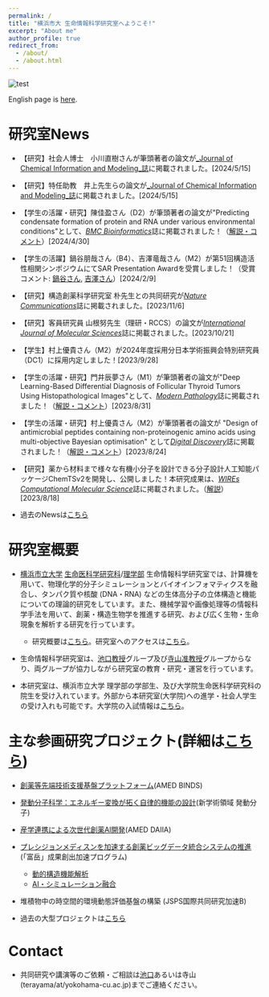 ```yaml
---
permalink: /
title: "横浜市大 生命情報科学研究室へようこそ!"
excerpt: "About me"
author_profile: true
redirect_from: 
  - /about/
  - /about.html
---
```


![test](https://github.com/ycu-iil/cls-lab.jp.github.io/blob/master/images/top_simple.jpg?raw=true)


English page is [here](https://ycu-iil.github.io/cls-lab.en.github.io/).

# 研究室News

- 【研究】社会人博士　小川直樹さんが筆頭著者の論文が[_Journal of Chemical Information and Modeling_誌](https://doi.org/10.1021/acs.jcim.3c01352)に掲載されました。[2024/5/15]

- 【研究】特任助教　井上先生らの論文が[_Journal of Chemical Information and Modeling_誌](https://doi.org/10.1021/acs.jcim.4c00172)に掲載されました。[2024/5/15]

-  【学生の活躍・研究】陳佳盈さん（D2）が筆頭著者の論文が"Predicting condensate formation of protein and RNA under various environmental conditions"として、[*BMC Bioinformatics*](https://doi.org/10.1186/s12859-024-05764-z)誌に掲載されました！（[解説・コメント](https://www.yokohama-cu.ac.jp/news/2024/20240430chin_publication.html)）[2024/4/30]

- 【学生の活躍】鍋谷朋哉さん（B4）、吉澤竜哉さん（M2）が第51回構造活性相関シンポジウムにてSAR Presentation Awardを受賞しました！（受賞コメント: [鍋谷さん](https://www.yokohama-cu.ac.jp/news/2023/20240202nabetani.html), [吉澤さん](https://www.yokohama-cu.ac.jp/news/2023/20240131yoshizawa.html)）[2024/2/9]

- 【研究】構造創薬科学研究室 朴先生との共同研究が[*Nature Communications*](https://doi.org/10.1038/s41467-023-42764-8)誌に掲載されました。[2023/11/6]

- 【研究】客員研究員 山根努先生（理研・RCCS）の論文が[*International Journal of Molecular Sciences*](https://www.mdpi.com/1422-0067/24/20/15423)誌に掲載されました。[2023/10/21]

- 【学生】村上優貴さん（M2）が2024年度採用分日本学術振興会特別研究員（DC1）に採用内定しました！[2023/9/28]

-  【学生の活躍・研究】門井辰夢さん（M1）が筆頭著者の論文が"Deep Learning-Based Differential Diagnosis of Follicular Thyroid Tumors Using Histopathological Images"として、[*Modern Pathology*](https://doi.org/10.1016/j.modpat.2023.100296)誌に掲載されました！（[解説・コメント](https://www.yokohama-cu.ac.jp/news/2023/20230831kadoi.html)）[2023/8/31]

-  【学生の活躍・研究】村上優貴さん（M2）が筆頭著者の論文が "Design of antimicrobial peptides containing non-proteinogenic amino acids using multi-objective Bayesian optimisation" として[*Digital Discovery*](https://doi.org/10.1039/D3DD00090G)誌に掲載されました！（[解説・コメント](https://www.yokohama-cu.ac.jp/news/2023/20230824murakamiyuuki.html?channel=main)）[2023/8/24]

- 【研究】薬から材料まで様々な有機小分子を設計できる分子設計人工知能パッケージChemTSv2を開発し、公開しました！本研究成果は、[*WIREs Computational Molecular Science*](https://doi.org/10.1002/wcms.1680)誌に掲載されました。（[解説](https://www.yokohama-cu.ac.jp/news/2023/20230818terayama.html)）[2023/8/18]

- 過去のNewsは[こちら](https://ycu-iil.github.io/cls-lab.jp.github.io/old/)


# 研究室概要
- [横浜市立大学](https://www.yokohama-cu.ac.jp) [生命医科学研究科](http://www.tsurumi.yokohama-cu.ac.jp/index.html)/[理学部](https://www.yokohama-cu.ac.jp/academics/science/index.html) 生命情報科学研究室では、計算機を用いて、物理化学的分子シミュレーションとバイオインフォマティクスを融合し、タンパク質や核酸 (DNA・RNA) などの生体高分子の立体構造と機能についての理論的研究をしています。また、機械学習や画像処理等の情報科学手法を用いて、創薬・構造生物学を推進する研究、および広く生物・生命現象を解析する研究を行っています。

  - 研究概要は[こちら](https://ycu-iil.github.io/cls-lab.jp.github.io/research/)。研究室へのアクセスは[こちら](https://ycu-iil.github.io/cls-lab.jp.github.io/access/)。

- 生命情報科学研究室は、[池口教授](https://ycu-iil.github.io/cls-lab.jp.github.io/members/)グループ及び[寺山准教授](https://ycu-iil.github.io/cls-lab.jp.github.io/members/)グループからなり、両グループが協力しながら研究室の教育・研究・運営を行っています。

- 本研究室は、横浜市立大学 理学部の学部生、及び大学院生命医科学研究科の院生を受け入れています。外部から本研究室(大学院)への進学・社会人学生の受け入れも可能です。大学院の入試情報は[こちら](http://www.tsurumi.yokohama-cu.ac.jp/admis/index.html)。




# 主な参画研究プロジェクト(詳細は[こちら](https://ycu-iil.github.io/cls-lab.jp.github.io/projects/))

- [創薬等先端技術支援基盤プラットフォーム](https://www.binds.jp)(AMED BINDS)

- [発動分子科学：エネルギー変換が拓く自律的機能の設計](http://www.molecular-engine.bio.titech.ac.jp)(新学術領域 発動分子)

- [産学連携による次世代創薬AI開発](https://www.amed.go.jp/program/list/11/02/001_02-04.html)(AMED DAIIA)

- [プレシジョンメディスンを加速する創薬ビッグデータ統合システムの推進](https://mddpm.riken.jp)(「富岳」成果創出加速プログラム)
  - [動的構造機能解析](https://mddpm.riken.jp/research/1_bunshibyotai.html)
  - [AI・シミュレーション融合](https://mddpm.riken.jp/research/4_AIDATA.html)

- 堆積物中の時空間的環境動態評価基盤の構築 (JSPS国際共同研究加速B)

- 過去の大型プロジェクトは[こちら](https://ycu-iil.github.io/cls-lab.jp.github.io/old/)

#  Contact

  - 共同研究や講演等のご依頼・ご相談は[池口](https://ycu-iil.github.io/cls-lab.jp.github.io/members/)あるいは寺山(terayama/at/yokohama-cu.ac.jp)までご連絡ください。
